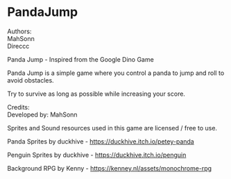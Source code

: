 # PandaJump
Authors:  
  MahSonn  
  Direccc  

Panda Jump - Inspired from the Google Dino Game      

Panda Jump is a simple game where you control a panda to jump and roll to avoid obstacles.  

Try to survive as long as possible while increasing your score.  


Credits:  
Developed by: MahSonn  

Sprites and Sound resources used in this game are licensed / free to use.  

Panda Sprites by duckhive - https://duckhive.itch.io/petey-panda  

Penguin Sprites by duckhive - https://duckhive.itch.io/penguin  

Background RPG by Kenny - https://kenney.nl/assets/monochrome-rpg
